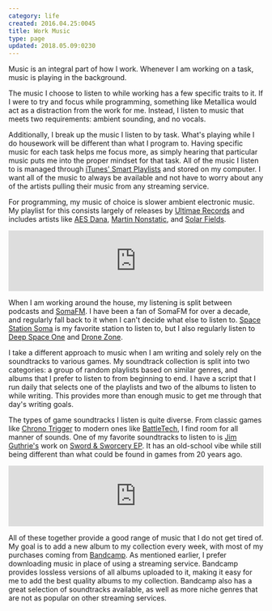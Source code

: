 ```yaml
---
category: life
created: 2016.04.25:0045
title: Work Music
type: page
updated: 2018.05.09:0230
---
```


Music is an integral part of how I work. Whenever I am working on a task, music is playing in the background.

The music I choose to listen to while working has a few specific traits to it. If I were to try and focus while programming, something like Metallica would act as a distraction from the work for me. Instead, I listen to music that meets two requirements: ambient sounding, and no vocals.

Additionally, I break up the music I listen to by task. What's playing while I do housework will be different than what I program to. Having specific music for each task helps me focus more, as simply hearing that particular music puts me into the proper mindset for that task. All of the music I listen to is managed through [iTunes' Smart Playlists](https://support.apple.com/kb/PH19487) and stored on my computer. I want all of the music to always be available and not have to worry about any of the artists pulling their music from any streaming service.

For programming, my music of choice is slower ambient electronic music. My playlist for this consists largely of releases by [Ultimae Records](https://ultimae.com) and includes artists like [AES Dana](http://aesdana.free.fr/aesdana/News.html), [Martin Nonstatic](https://ultimae.com/artists/martin-nonstatic/), and [Solar Fields](http://www.solarfields.com).

<div class='bandcamp'>
<iframe style="border: 0; width: 100%; height: 120px;" src="https://bandcamp.com/EmbeddedPlayer/album=1633241250/size=large/bgcol=ffffff/linkcol=0687f5/tracklist=false/artwork=small/transparent=true/" seamless><a href="http://ultimae.bandcamp.com/album/enfold-01-2">ENFOLD 01 by Various Artists</a></iframe>
</div>

When I am working around the house, my listening is split between podcasts and [SomaFM](https://somafm.com). I have been a fan of SomaFM for over a decade, and regularly fall back to it when I can't decide what else to listen to. [Space Station Soma](https://somafm.com/spacestation/) is my favorite station to listen to, but I also regularly listen to [Deep Space One](https://somafm.com/deepspaceone/) and [Drone Zone](https://somafm.com/dronezone/).

I take a different approach to music when I am writing and solely rely on the soundtracks to various games. My soundtrack collection is split into two categories: a group of random playlists based on similar genres, and albums that I prefer to listen to from beginning to end. I have a script that I run daily that selects one of the playlists and two of the albums to listen to while writing. This provides more than enough music to get me through that day's writing goals.

The types of game soundtracks I listen is quite diverse. From classic games like [Chrono Trigger](https://en.wikipedia.org/wiki/Chrono_Trigger) to modern ones like [BattleTech](https://en.wikipedia.org/wiki/BattleTech_(video_game)), I find room for all manner of sounds. One of my favorite soundtracks to listen to is [Jim Guthrie's](https://en.wikipedia.org/wiki/Jim_Guthrie_(singer-songwriter)) work on [Sword & Sworcery EP](https://en.wikipedia.org/wiki/Superbrothers:_Sword_%26_Sworcery_EP). It has an old-school vibe while still being different than what could be found in games from 20 years ago.

<div class='bandcamp'>
<iframe style="border: 0; width: 100%; height: 120px;" src="https://bandcamp.com/EmbeddedPlayer/album=572286610/size=large/bgcol=ffffff/linkcol=0687f5/tracklist=false/artwork=small/transparent=true/" seamless><a href="http://jimguthrie.bandcamp.com/album/sword-sworcery-lp-the-ballad-of-the-space-babies">Sword &amp; Sworcery LP - The Ballad of the Space Babies by Jim Guthrie</a></iframe>
</div>

All of these together provide a good range of music that I do not get tired of. My goal is to add a new album to my collection every week, with most of my purchases coming from [Bandcamp](https://bandcamp.com). As mentioned earlier, I  prefer downloading music in place of using a streaming service. Bandcamp provides lossless versions of all albums uploaded to it, making it easy for me to add the best quality albums to my collection. Bandcamp also has a great selection of soundtracks available, as well as more niche genres that are not as popular on other streaming services.
